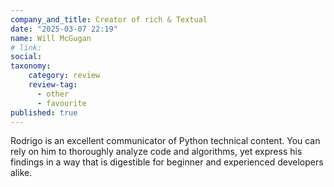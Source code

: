 ```yaml
---
company_and_title: Creator of rich & Textual
date: "2025-03-07 22:19"
name: Will McGugan
# link:
social: 
taxonomy:
    category: review
    review-tag:
      - other
      - favourite
published: true
---
```


Rodrigo is an excellent communicator of Python technical content.
You can rely on him to thoroughly analyze code and algorithms, yet express his findings in a way that is digestible for beginner and experienced developers alike.
